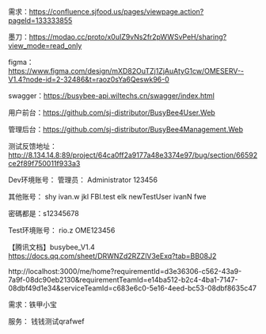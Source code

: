 需求：https://confluence.sjfood.us/pages/viewpage.action?pageId=133333855

墨刀：https://modao.cc/proto/x0uIZ9vNs2fr2pWWSvPeH/sharing?view_mode=read_only

figma：https://www.figma.com/design/mXD82OuTZj1ZjAuAtyG1cw/OMESERV--V1.4?node-id=2-32486&t=raoz0sYa6Qeswk96-0

swagger：https://busybee-api.wiltechs.cn/swagger/index.html

用户前台：https://github.com/sj-distributor/BusyBee4User.Web

管理后台：https://github.com/sj-distributor/BusyBee4Management.Web

测试反馈地址：http://8.134.14.8:89/project/64ca0ff2a9177a48e3374e97/bug/section/66592ce2f89f750011f933a3

Dev环境账号：
管理员：
Administrator
123456

其他账号：
shy
ivan.w
jkl
FBI.test
elk
newTestUser
ivanN
fwe

密碼都是：s12345678

Test环境账号：
rio.z
OME123456

【腾讯文档】busybee_V1.4
https://docs.qq.com/sheet/DRWNZd2RZZlV3eExq?tab=BB08J2



http://localhost:3000/me/home?requirementId=d3e36306-c562-43a9-7a9f-08dc90eb2130&requirementTeamId=e14ba512-b2c4-4ba1-7147-08dbf49d1e34&serviceTeamId=c683e6c0-5e16-4eed-bc53-08dbf8635c47

需求：铁甲小宝

服务： 钱钱测试qrafwef